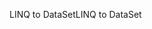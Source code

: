 <span data-ttu-id="897d8-101">LINQ to DataSet</span><span class="sxs-lookup"><span data-stu-id="897d8-101">LINQ to DataSet</span></span>